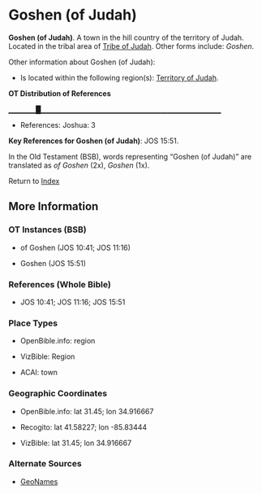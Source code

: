 # Goshen (of Judah)
**Goshen (of Judah)**. 
A town in the hill country of the territory of Judah. 
Located in the tribal area of [Tribe of Judah](../../../groups/md/acai/Judah.md). 
Other forms include: 
*Goshen*. 




Other information about Goshen (of Judah):


* Is located within the following region(s): 
[Territory of Judah](TerritoryOfJudah.md). 


**OT Distribution of References**

▁▁▁▁▁█▁▁▁▁▁▁▁▁▁▁▁▁▁▁▁▁▁▁▁▁▁▁▁▁▁▁▁▁▁▁▁▁▁
* References: Joshua: 3



**Key References for Goshen (of Judah)**: 
JOS 15:51. 


In the Old Testament (BSB), words representing “Goshen (of Judah)” are translated as 
*of Goshen* (2x), *Goshen* (1x). 




Return to [Index](00-Index.md)

## More Information

### OT Instances (BSB)

* of Goshen (JOS 10:41; JOS 11:16)

* Goshen (JOS 15:51)



### References (Whole Bible)

* JOS 10:41; JOS 11:16; JOS 15:51


### Place Types

* OpenBible.info: region

* VizBible: Region

* ACAI: town



### Geographic Coordinates

* OpenBible.info: lat 31.45; lon 34.916667

* Recogito: lat 41.58227; lon -85.83444

* VizBible: lat 31.45; lon 34.916667



### Alternate Sources

* [GeoNames](http://sws.geonames.org/4920808)



